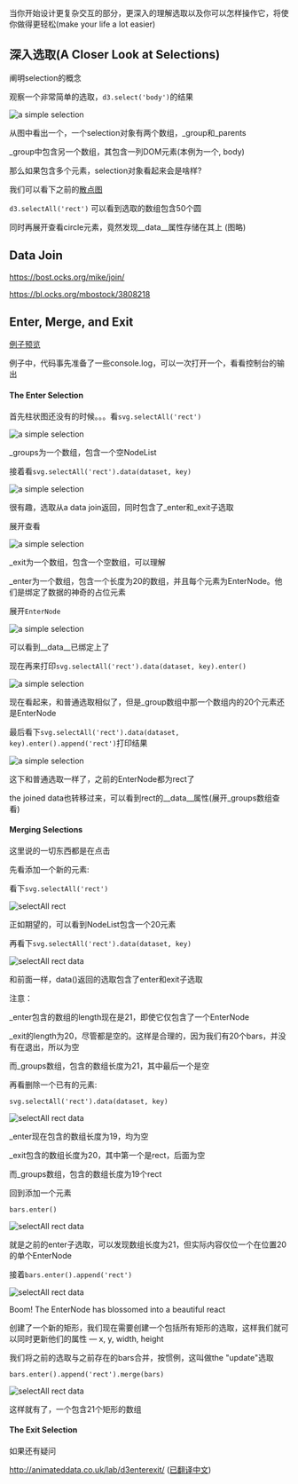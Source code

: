 当你开始设计更复杂交互的部分，更深入的理解选取以及你可以怎样操作它，将使你做得更轻松(make your life a lot easier)

## 深入选取(A Closer Look at Selections)

阐明selection的概念

观察一个非常简单的选取，`d3.select('body')`的结果

![a simple selection](https://github.com/wusiquan/studyd3/blob/master/images/chap12-2.png)



从图中看出一个，一个selection对象有两个数组，\_group和\_parents

_group中包含另一个数组，其包含一列DOM元素(本例为一个, body)



那么如果包含多个元素，selection对象看起来会是啥样?

我们可以看下之前的[散点图](https://wusiquan.github.io/studyd3/chapter8-5.html)

`d3.selectAll('rect')` 可以看到选取的数组包含50个圆

同时再展开查看circle元素，竟然发现\_\_data\_\_属性存储在其上 (图略)



## Data Join



https://bost.ocks.org/mike/join/

https://bl.ocks.org/mbostock/3808218



## Enter, Merge, and Exit

[例子预览](https://wusiquan.github.io/studyd3/chapter12-1.html)

例子中，代码事先准备了一些console.log，可以一次打开一个，看看控制台的输出

#### The Enter Selection

首先柱状图还没有的时候。。。看`svg.selectAll('rect')`

![a simple selection](https://github.com/wusiquan/studyd3/blob/master/images/chap12-4.png)

_groups为一个数组，包含一个空NodeList



接着看`svg.selectAll('rect').data(dataset, key)`

![a simple selection](https://github.com/wusiquan/studyd3/blob/master/images/chap12-5.png)

很有趣，选取从a data join返回，同时包含了\_enter和\_exit子选取

展开查看

![a simple selection](https://github.com/wusiquan/studyd3/blob/master/images/chap12-6.png)

_exit为一个数组，包含一个空数组，可以理解

_enter为一个数组，包含一个长度为20的数组，并且每个元素为EnterNode。他们是绑定了数据的神奇的占位元素

展开`EnterNode`

![a simple selection](https://github.com/wusiquan/studyd3/blob/master/images/chap12-7.png)

可以看到\_\_data\_\_已绑定上了

现在再来打印`svg.selectAll('rect').data(dataset, key).enter()`

![a simple selection](https://github.com/wusiquan/studyd3/blob/master/images/chap12-8.png)

现在看起来，和普通选取相似了，但是_group数组中那一个数组内的20个元素还是EnterNode



最后看下`svg.selectAll('rect').data(dataset, key).enter().append('rect')`打印结果	

![a simple selection](https://github.com/wusiquan/studyd3/blob/master/images/chap12-9.png)

这下和普通选取一样了，之前的EnterNode都为rect了

the joined data也转移过来，可以看到rect的\__data\_\_属性(展开\_groups数组查看)



#### Merging Selections

这里说的一切东西都是在点击

先看添加一个新的元素:

看下`svg.selectAll('rect')`

![selectAll rect](https://github.com/wusiquan/studyd3/blob/master/images/chap12-10.png)

正如期望的，可以看到NodeList包含一个20元素

再看下`svg.selectAll('rect').data(dataset, key)`

![selectAll rect data](https://github.com/wusiquan/studyd3/blob/master/images/chap12-11.png)

和前面一样，data()返回的选取包含了enter和exit子选取

注意：

_enter包含的数组的length现在是21，即使它仅包含了一个EnterNode

_exit的length为20，尽管都是空的。这样是合理的，因为我们有20个bars，并没有在退出，所以为空

而_groups数组，包含的数组长度为21，其中最后一个是空



再看删除一个已有的元素:

`svg.selectAll('rect').data(dataset, key)`

![selectAll rect data](https://github.com/wusiquan/studyd3/blob/master/images/chap12-12.png)

_enter现在包含的数组长度为19，均为空

_exit包含的数组长度为20，其中第一个是rect，后面为空

而_groups数组，包含的数组长度为19个rect



回到添加一个元素

`bars.enter()`

![selectAll rect data](https://github.com/wusiquan/studyd3/blob/master/images/chap12-13.png)

就是之前的enter子选取，可以发现数组长度为21，但实际内容仅位一个在位置20的单个EnterNode



接着`bars.enter().append('rect')`

![selectAll rect data](https://github.com/wusiquan/studyd3/blob/master/images/chap12-14.png)

Boom! The EnterNode has blossomed into a beautiful react



创建了一个新的矩形，我们现在需要创建一个包括所有矩形的选取，这样我们就可以同时更新他们的属性 — x, y, width, height



我们将之前的选取与之前存在的bars合并，按惯例，这叫做the "update"选取

`bars.enter().append('rect').merge(bars)`

![selectAll rect data](https://github.com/wusiquan/studyd3/blob/master/images/chap12-15.png)

这样就有了，一个包含21个矩形的数组



#### The Exit Selection







如果还有疑问

http://animateddata.co.uk/lab/d3enterexit/  ([已翻译中文]())








